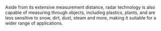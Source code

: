 Aside from its extensive measurement distance, radar technology is also capable of measuring through objects, including plastics, plants, and are less sensitive to snow, dirt, dust, steam and more, making it suitable for a wider range of applications.
